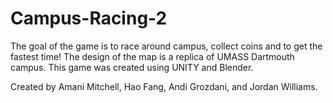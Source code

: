 # Campus-Racing-2
The goal of the game is to race around campus, collect coins and to get the fastest time! The design of the map is a replica of UMASS Dartmouth campus. This game was created using UNITY and Blender.

Created by
Amani Mitchell,
Hao Fang,
Andi Grozdani,
and Jordan Williams.
